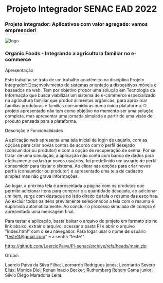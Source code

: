 <h1 align="center"> Projeto Integrador SENAC EAD 2022 </h1>

<h3 align="left"> Projeto Integrador: Aplicativos com valor agregado: vamos empreender!</h3>

![logo](https://user-images.githubusercontent.com/96983432/189639660-2c4f9ac8-9d8c-4123-b2c3-3034ffb3edd9.png)

<h3 align="left"> Organic Foods - Integrando a agricultura familiar no e-commerce</h3>

Apresentação

Este trabalho se trata de um trabalho acadêmico na disciplina Projeto Integrador: Desenvolvimento de sistemas orientado a dispositivos
móveis e baseados na web. Tem por objetivo propor uma solução em Tecnologia da Informação que busca viabilizar um sistema de e-commerce
especializado na agricultura familiar que produz alimentos orgânicos, para aproximar famílias produtoras e famílias consumidoras numa única plataforma. 
O projeto apresentado não tem como objetivo no momento ser uma solução completa, mas apresentar uma jornada simulada a partir de uma visão de produto pensada para a plataforma.

Descrição e Funcionalidades

A aplicação web apresenta uma tela inicial de login de usuário, com as opções para criar novas contas de acordo com o perfil desejado 
(consumidor ou produtor) e com a opção de recuperação de senha. Por se tratar de uma simulação, a aplicação não conta com banco de dados
para efetivamente cadastrar novos usuários, foi predefinido um usuário de perfil consumidor para testar o sistema. Ao clicar nas opções 
para criar novos perfis (consumidor ou produtor) é apresentado uma tela de cadastro simples mas não grava informações.

Ao logar, a próxima tela é apresentada a página com os produtos que permite adicionar itens para comprar e a quantidade desejada, ao 
adicionar um item, surge com destaque no lado direito da tela o resumo das escolhas. Ao excluir todos os itens previamente selecionados
a tela com o resumo é suprimida automaticamente. Ao concluir o processo simulado de compra é apresentado uma mensagem final.

Para testar a aplicação, basta baixar o arquivo do projeto em formato zip no link abaixo, extrair o arquivo, acessar a pasta PI e abrir o
arquivo "index.html" com o seu navegador. Para logar usar o nome de usuário "teste11@gmail.com" e a senha "teste1".

https://github.com/LaercioPaiva/PI-senac/archive/refs/heads/main.zip


Grupo:

Laercio Paiva da Silva Filho;
Leornardo Rodrigues jones;
Leornardo Severo Elias;
Monica Diel;
Renan Inacio Becker;
Ruthemberg Rehem Gama junior;
Silvio Diego Maradona Leite.




